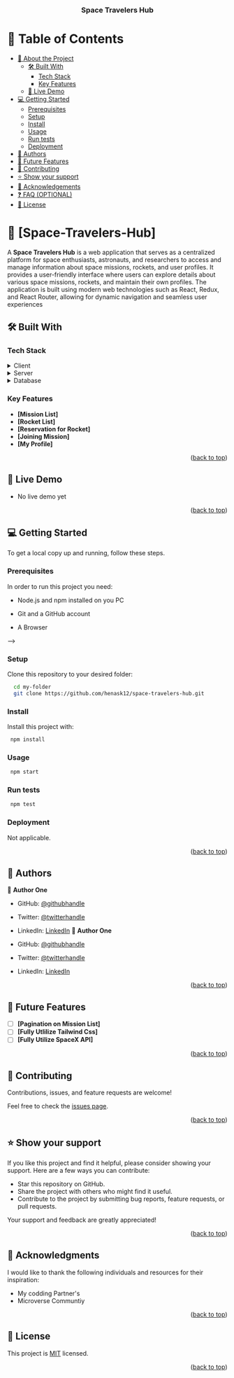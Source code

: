 <a name="readme-top"></a>

<div align="center">
  <!-- You are encouraged to replace this logo with your own! Otherwise you can also remove it. -->
  <!-- <img src="murple_logo.png" alt="logo" width="140"  height="auto" /> -->
  <br/>

  <h3><b>Space Travelers Hub</b></h3>

</div>

<!-- TABLE OF CONTENTS -->

# 📗 Table of Contents

-   [📖 About the Project](#about-project)
    -   [🛠 Built With](#built-with)
        -   [Tech Stack](#tech-stack)
        -   [Key Features](#key-features)
    -   [🚀 Live Demo](#live-demo)
-   [💻 Getting Started](#getting-started)
    -   [Prerequisites](#prerequisites)
    -   [Setup](#setup)
    -   [Install](#install)
    -   [Usage](#usage)
    -   [Run tests](#run-tests)
    -   [Deployment](#deployment)
-   [👥 Authors](#authors)
-   [🔭 Future Features](#future-features)
-   [🤝 Contributing](#contributing)
-   [⭐️ Show your support](#support)
-   [🙏 Acknowledgements](#acknowledgements)
-   [❓ FAQ (OPTIONAL)](#faq)
-   [📝 License](#license)

<!-- PROJECT DESCRIPTION -->

# 📖 [Space-Travelers-Hub] <a name="about-project"></a>

A **Space Travelers Hub** is a web application that serves as a centralized platform for space enthusiasts, astronauts, and researchers to access and manage information about space missions, rockets, and user profiles. It provides a user-friendly interface where users can explore details about various space missions, rockets, and maintain their own profiles. The application is built using modern web technologies such as React, Redux, and React Router, allowing for dynamic navigation and seamless user experiences

## 🛠 Built With <a name="built-with"></a>

### Tech Stack <a name="tech-stack"></a>

<details>
  <summary>Client</summary>
  <ul>
    <li><a href="https://developer.mozilla.org/en-US/docs/Web/HTML">ReactJS</a></li>
  </ul>
    <ul>
    <li><a href="https://developer.mozilla.org/en-US/docs/Web/CSS">Redux</a></li>
  </ul>
    <ul>
    <li><a href="https://developer.mozilla.org/en-US/docs/Web/CSS">React Router</a></li>
  </ul>
  <ul>
    <li><a href="https://developer.mozilla.org/en-US/docs/Web/CSS">Tailwind CSS</a></li>
  </ul>
</details>

<details>
  <summary>Server</summary>
  <ul>
    <li><a href="#">No additional server-side technology is implemented.</a></li>
  </ul>
</details>

<details>
<summary>Database</summary>
  <ul>
    <li><a href="#">No additional database technology is implemented.</a></li>
  </ul>
</details>

<!-- Features -->

### Key Features <a name="key-features"></a>

-   **[Mission List]**
-   **[Rocket List]**
-   **[Reservation for Rocket]**
-   **[Joining Mission]**
-   **[My Profile]**

<p align="right">(<a href="#readme-top">back to top</a>)</p>

<!-- LIVE DEMO -->

## 🚀 Live Demo <a name="live-demo"></a>

 <!-- [Live Demo](https://henask12.github.io/Leaderboard/dist/index.html) -->
 - No live demo yet

<p align="right">(<a href="#readme-top">back to top</a>)</p>

<!-- GETTING STARTED -->

## 💻 Getting Started <a name="getting-started"></a>

To get a local copy up and running, follow these steps.

### Prerequisites

In order to run this project you need:

<ul>
    <li><p>Node.js and npm installed on you PC </p></li>
</ul>
<ul>
    <li><p>Git and a GitHub account</p></li>
</ul>
<ul>
    <li><p>A Browser</p></li>
</ul>
<!--
Example command:

<!-- ```sh
 gem install rails
``` -->

-->

### Setup

Clone this repository to your desired folder:

```sh
  cd my-folder
  git clone https://github.com/henask12/space-travelers-hub.git
```

### Install

Install this project with:

```sh
 npm install
```

<!--
Example command:

```sh
  cd my-project
  gem install
```
--->

### Usage

```sh
 npm start
```

### Run tests

```sh
 npm test
```

<!--
Example command:

```sh
  bin/rails test test/models/article_test.rb
```
--->

### Deployment

Not applicable.

<!--
Example:

```sh

```
 -->

<p align="right">(<a href="#readme-top">back to top</a>)</p>

<!-- AUTHORS -->

## 👥 Authors <a name="authors"></a>

👤 **Author One**

-   GitHub: [@githubhandle](https://github.com/henask12)
-   Twitter: [@twitterhandle](https://twitter.com/henok_mekonnen3)
-   LinkedIn: [LinkedIn](https://www.linkedin.com/in/henokmekonnen1)
👤 **Author One**

-   GitHub: [@githubhandle](https://github.com/mohashyne)
-   Twitter: [@twitterhandle](https://twitter.com/muhammadsalyhu)
-   LinkedIn: [LinkedIn](https://www.linkedin.com/in/muhammad-salihu-27467a165)

<p align="right">(<a href="#readme-top">back to top</a>)</p>

<!-- FUTURE FEATURES -->

## 🔭 Future Features <a name="future-features"></a>

-   [ ] **[Pagination on Mission List]**
-   [ ] **[Fully Utlilize Tailwind Css]**
-   [ ] **[Fully Utilize SpaceX API]**

<p align="right">(<a href="#readme-top">back to top</a>)</p>

<!-- CONTRIBUTING -->

## 🤝 Contributing <a name="contributing"></a>

Contributions, issues, and feature requests are welcome!

Feel free to check the [issues page](https://github.com/henask12/space-travelers-hub/issues).

<p align="right">(<a href="#readme-top">back to top</a>)</p>

<!-- SUPPORT -->

## ⭐️ Show your support <a name="support"></a>

If you like this project and find it helpful, please consider showing your support. Here are a few ways you can contribute:

-   Star this repository on GitHub.
-   Share the project with others who might find it useful.
-   Contribute to the project by submitting bug reports, feature requests, or pull requests.

Your support and feedback are greatly appreciated!

<p align="right">(<a href="#readme-top">back to top</a>)</p>

<!-- ACKNOWLEDGEMENTS -->

## 🙏 Acknowledgments <a name="acknowledgements"></a>

I would like to thank the following individuals and resources for their inspiration:

-   My codding Partner's
-   Microverse Communtiy

<p align="right">(<a href="#readme-top">back to top</a>)</p>

<!-- LICENSE -->

## 📝 License <a name="license"></a>

This project is [MIT](./LICENSE) licensed.

<p align="right">(<a href="#readme-top">back to top</a>)</p>
